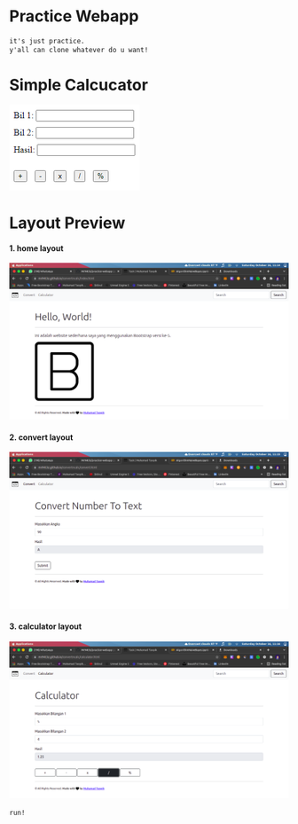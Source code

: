 # Practice Webapp
```
it's just practice.
y'all can clone whatever do u want!
```

# Simple Calcucator

![Simple Calculator](simple_calculator.png)

# Layout Preview

<h4>1. home layout</h4>

![Home Layout](convertncalc/home.png)

<h4>2. convert layout</h4>

![Convert Layout](convertncalc/convert.png)

<h4>3. calculator layout</h4>

![Calculator Layout](convertncalc/calc.png)

```
run!
```

